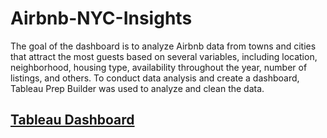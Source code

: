 # Airbnb-NYC-Insights
The goal of the dashboard is to analyze Airbnb data from towns and cities that attract the most guests based on several variables, including location, neighborhood, housing type, availability throughout the year, number of listings, and others. To conduct data analysis and create a dashboard, Tableau Prep Builder was used to analyze and clean the data.

## [Tableau Dashboard](https://public.tableau.com/app/profile/vibhashree.shyani6904/viz/AirbnbNYCInsights/Dashboard1)

